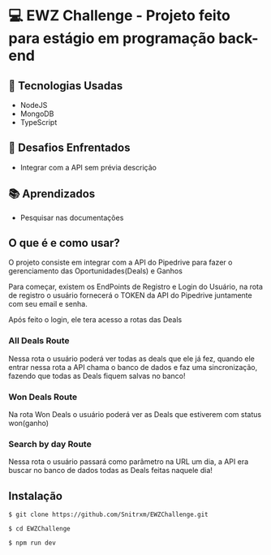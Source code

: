 # 💻 EWZ Challenge - Projeto feito para estágio em programação back-end

## 🚀 Tecnologias Usadas
- NodeJS
- MongoDB
- TypeScript

## 🧐 Desafios Enfrentados
- Integrar com a API sem prévia descrição

## 📚 Aprendizados
- Pesquisar nas documentações

## O que é e como usar?

O projeto consiste em integrar com a API do Pipedrive para fazer o gerenciamento das Oportunidades(Deals) e Ganhos

Para começar, existem os EndPoints de Registro e Login do Usuário, na rota de registro o usuário fornecerá o TOKEN da API do Pipedrive juntamente com seu email e senha.

Após feito o login, ele tera acesso a rotas das Deals

### All Deals Route

Nessa rota o usuário poderá ver todas as deals que ele já fez, quando ele entrar nessa rota a API chama o banco de dados e faz uma sincronização, fazendo que todas as Deals fiquem salvas no banco!

### Won Deals Route

Na rota Won Deals o usuário poderá ver as Deals que estiverem com status won(ganho)

### Search by day Route

Nessa rota o usuário passará como parâmetro na URL um dia, a API era buscar no banco de dados todas as Deals feitas naquele dia!

## Instalação

```terminal
$ git clone https://github.com/Snitrxm/EWZChallenge.git

$ cd EWZChallenge

$ npm run dev
```


